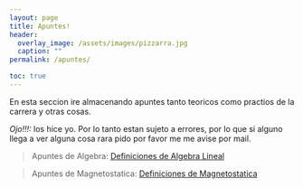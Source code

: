 ```yaml
---
layout: page
title: Apuntes!
header:
  overlay_image: /assets/images/pizzarra.jpg
  caption: ""
permalink: /apuntes/

toc: true
---
```



En esta seccion ire almacenando apuntes tanto teoricos como practios de la carrera y otras cosas.

*Ojo!!!:* los hice yo. Por lo tanto estan sujeto a errores, por lo que si alguno llega a ver alguna cosa rara pido por favor me 
me avise por mail.

> Apuntes de Algebra: [Definiciones de Algebra Lineal](/assets/docs/Resumen_Teorico_De_Algebra_Lineal.pdf)

> Apuntes de Magnetostatica: [Definiciones de Magnetostatica](/assets/docs/Magnetismo.pdf)
